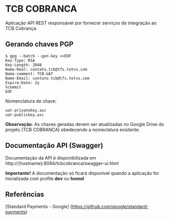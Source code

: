 # TCB COBRANCA 

Aplicação API REST responsável por fornecer serviços de integração ao TCB Cobrança.

## Gerando chaves PGP

```shell script
$ gpg --batch --gen-key <<EOF
Key-Type: RSA
Key-Length: 2048
Name-Real: contato.tcb@tfs.totvs.com
Name-comment: TCB-UAT
Name-Email: contato.tcb@tfs.totvs.com
Expire-Date: 2y
%commit
EOF
```

Nomenclatura de chave: 

```
uat-privatekey.asc
uat-publickey.asc
```

**Observação**: As chaves geradas devem ser atualizadas no Google Drive do projeto (TCB COBRANCA) obedecendo a nomeclatura existente. 

## Documentação API (Swagger)

Documentação da API é disponibilizada em http://{hostname}:8084/tcbcobranca/swagger-ui.html

**Importante!** A documentação só ficará disponível quando a aplicação for inicializada com profile **dev** ou **homol**

## Referências

[Standard Payments - Google] (https://github.com/google/standard-payments)

